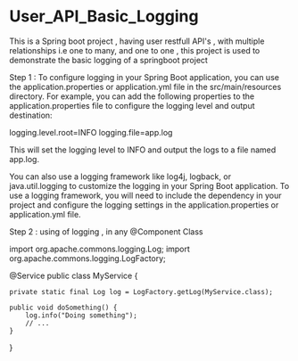 # User_API_Basic_Logging
This is a Spring boot project , having user restfull API's , with multiple relationships i.e one to many, and one to one , this project is used to demonstrate the basic logging of a springboot project

Step 1 :
To configure logging in your Spring Boot application, you can use the application.properties or application.yml file in the src/main/resources directory.
For example, you can add the following properties to the application.properties file to configure the logging level and output destination:

logging.level.root=INFO
logging.file=app.log

This will set the logging level to INFO and output the logs to a file named app.log.

You can also use a logging framework like log4j, logback, or java.util.logging to customize the logging in your Spring Boot application. To use a logging framework, 
you will need to include the dependency in your project and configure the logging settings in the application.properties or application.yml file.


Step 2 :
using of logging , in any @Component Class


import org.apache.commons.logging.Log;
import org.apache.commons.logging.LogFactory;

@Service
public class MyService {
    
    private static final Log log = LogFactory.getLog(MyService.class);
    
    public void doSomething() {
        log.info("Doing something");
        // ...
    }
}


